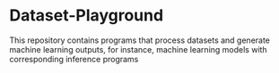 # Dataset-Playground
This repository contains programs that process datasets and generate machine learning outputs, for instance, machine learning models with corresponding inference programs
